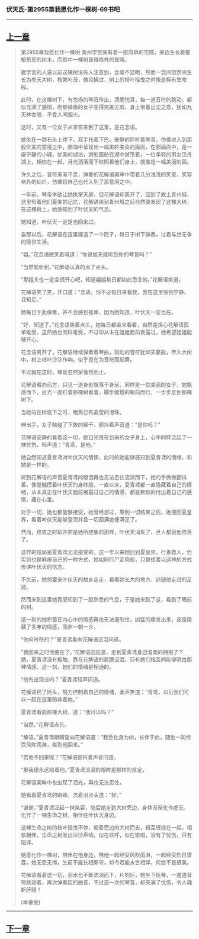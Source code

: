 ### 伏天氏-第2955章我愿化作一棵树-69书吧

--------
[上一章](./66db717d0ce75423f6dadf1f1ca32a3a.md)
--------


>
>
>
>第2955章我愿化作一棵树
>青州学宫旁有着一座简单的宅院，旁边生长着郁郁葱葱的树木，而其中一棵树显得格外的显眼。
>
>据学宫的人说以前这棵树没有人注意到，丝毫不显眼，然而一念间忽然间生长为参天大树，枝繁叶茂，微风拂过，树上的枝叶摇曳之时像是拥有生命般。
>
>此时，在这棵树下，有悠扬的琴音传出，清脆悦耳，每一道音符的跳动，都似充满了感情，而那弹奏的女子生得完美无瑕，身上带着出尘之意，犹如九天神女般，不食人间烟火。
>
>这时，又有一位女子从学宫来到了这里，是花念语。
>
>她坐在一颗石头上停下，双手托着下巴，安静的聆听着琴音，仿佛进入到那股优美的意境之中，脑海中呈现出一幅美轮美奂的画面，在那画面中，是一座宁静的小城，优美的湖泊，游船画舫在湖中游荡着，一位年轻的男女泛舟湖上，相依在一起，月光洒落而下映照着他们身上，就像是一幅美丽的画。
>
>许久之后，音符渐渐平息，弹奏的花解语美眸中带着几分浅浅的笑意，笑容格外的灿烂，仿佛将自己也代入到了那意境之中。
>
>一年前，琴帝本欲让她执掌天庭，但花解语却离开了，回到了故土青州城，这里有着他们最美的记忆，花解语来到青州城之后自然便发现了这棵大树，在这棵树上，她感知到了叶伏天的气息。
>
>她知道，叶伏天一定是也回来过。
>
>自那以后，花解语在这里建造了一个院子，每日于树下弹奏，过着与世无争的隐世生活。
>
>“姐。”花念语微笑着喊道：“你说姐夫能听到你的琴音吗？”
>
>“当然能听到。”花解语认真的点了点头。
>
>“那姐夫也一定会很开心吧，知道姐姐每日都如此思念他。”花解语笑道。
>
>花解语笑了笑，开口道：“念语，你不必每日来看我，我在这里感到宁静、且知足。”
>
>她每日于此弹奏，并不会感到孤单，因为她知道，叶伏天一定也在。
>
>“好，知道了。”花念语笑着点头，她每日都会来看看，自然是担心花解语孤单难受，虽然她也同样难受，不过却从未在姐姐面前表露过，她希望姐姐能够开心。
>
>花念语离开了，花解语继续弹奏着琴曲，跳动的音符犹如天籁般，传入大树中，树上枝叶沙沙作响，似乎是在为音符而起舞。
>
>不过就在这时，琴音忽然家戛然而止。
>
>花解语看向前方，只见一道身影飘落于身前，同样是一位美丽的女子，她飘落而下，目光一直盯着那棵树看着，脚步缓慢的朝前而行，一步步走到那棵树下。
>
>当她站在树底下之时，眼角已有晶莹的泪珠。
>
>伸出手，女子触碰了下数的躯干，颤抖着声音道：“是你吗？”
>
>花解语安静的看着这一切，她目光落在到来的女子身上，心中同样泛起了一抹忧伤，轻声道：“青鸢，是他。”
>
>她自然知道夏青鸢对叶伏天的情愫，此时的她能够感知到夏青鸢的情绪，和她是一样的。
>
>听到花解语的声音夏青鸢的眼泪再也无法忍住流淌而下，她的手微微颤抖着，像是触摸着叶伏天的身体般，一直以来，夏青鸢都一直隐藏着自己的情绪，从未真正在叶伏天面前展露过自己的情感，都是默默的付出着自己的感情，藏在心里。
>
>对于一切，她也都能够接受，她曾经想过，等到一切结束之后，她便回夏皇界，看着叶伏天能够登顶并且一切圆满她便满足了。
>
>然而，结束之时却并非是她所想象的那样，叶伏天消失了，世人都说他陨落了。
>
>这样的结局是夏青鸢无法接受的，这一年以来她回到夏皇界，行善救人，但实则也是麻痹自己的一种方式，她如同行尸走肉般，只是想着以这样的方式传递叶伏天的信念。
>
>不久前，她想要来叶伏天的故乡走走，看看她长大的地方，追随他走过的足迹。
>
>然而来到这里她竟感知到了一股熟悉的气息，于是她来到了这，看到了眼前的树。
>
>这一刻的她积蓄在内心中的情感再也无法遏制住，凶猛的爆发出来，这是隐藏了多年的情感，而非一朝一夕。
>
>“他何时在的？”夏青鸢看向花解语流泪问道。
>
>“我回来之时他便在了。”花解语回应道，走到夏青鸢身边温柔的拥抱了下她，夏青鸢没有抵触，靠在花解语的肩膀流泪，只有她们相互间能够明白那种情感，这一刻，她们的情绪是相通的。
>
>“他有出现过吗？”夏青鸢轻声问道。
>
>花解语摇了摇头，努力控制着自己的情绪，柔声笑道：“青鸢，以后我们可以一起在这里陪伴着他。”
>
>夏青鸢看向那棵大树，道：“我可以吗？”
>
>“当然。”花解语点头。
>
>“解语。”夏青鸢眼睛望向花解语道：“我愿化身为树，长伴于此，随他一同经受风吹雨淋，直到他回来。”
>
>“若他不回来呢？”花解语颤抖着声音问道。
>
>“那我便永远陪着他。”夏青鸢流泪的眼眸是那样的坚定。
>
>花解语美眸中也出现了泪光，再也无法忍住。
>
>她看着夏青鸢的眼睛，流着泪点头道：“好。”
>
>“谢谢。”夏青鸢泛起一抹笑容，随后她走到大树旁边，身体渐渐化作虚无，化作了一棵生命之树，相伴在叶伏天身边。
>
>这棵生命之树的枝叶摇曳不停，朝着旁边的大树而去，相互缠绕在一起，相依相伴，生命之树发出沙沙声响，似在欢呼，似在歌唱，没有了忧伤，只有陪伴。
>
>她愿化作一棵树，陪伴在他身边，陪他一起经受风吹雨淋，一起经受烈日雷霆，她无怨无悔，生前不能长相厮守，如今若能永世相伴，何尝不是很美。
>
>花解语看着这一切，泪水也不断流淌而下，片刻后，她坐下抚琴，一道道音符跳动着，再次弹奏起的曲音，不过这一次的琴音，却充满了忧伤，令人魂断肝肠！
>
>(本章完)
>
>

--------
[下一章](./78556a5a078110548693022b47fcce3f.md)
--------
